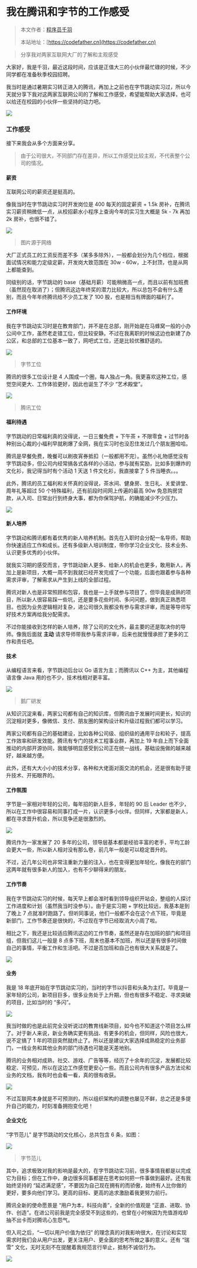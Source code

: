 # 我在腾讯和字节的工作感受

> 本文作者：[程序员千羽](https://yuyuanweb.feishu.cn/wiki/Abldw5WkjidySxkKxU2cQdAtnah)
>
> 本站地址：[https://codefather.cn](https://codefather.cn)

> 分享我对两家互联网大厂的了解和主观感受

大家好，我是千羽，最近这段时间，应该是正值大三的小伙伴最忙碌的时候，不少同学都在准备秋季校园招聘。

我当时是通过暑期实习转正进入的腾讯，再加上之前也在字节跳动实习过，所以今天就分享下我对这两家互联网公司的了解和工作感受，希望能帮助大家选择，也可以给还在校园的小伙伴一些坚持的动力吧。

![](https://pic.yupi.icu/5563/202311031024633.png)

### 工作感受

接下来我会从多个方面来分享。

> 由于公司很大，不同部门存在差异，所以工作感受比较主观，不代表整个公司的情况。

#### 薪资

互联网公司的薪资还是挺高的。

像我当时在字节跳动实习时开发岗位是 400 每天的固定薪资 + 1.5k 房补，在腾讯实习薪资稍微低一点，从校招薪水小程序上查询今年的实习生大概是 5k - 7k 再加 2k 房补，也很不错了。

![](https://pic.yupi.icu/5563/202311031024557.png)

> 图片源于网络

大厂正式员工的工资反而差不多（某多多除外），一般都会划分为几个档位，根据面试情况和能力定级定薪，开发岗大致范围在 30w - 60w，上不封顶，也是从网上都能查到。

同级别的话，字节跳动的 base（基础月薪）可能稍微高一点，而且以前有加班费（虽然现在取消了）；但腾讯这边年终奖的潜力比较大，所以总包不会有什么差别，而且今年年终腾讯给不少员工发了 100 股，也是相当有牌面的福利了。

#### 工作环境

我在字节跳动实习时是在教育部门，并不是在总部，刚开始是在马蜂窝一般的小办公间中工作，虽然老走错工位，但比较安静。不过在我离职的时候这边也新建了办公区，和总部的工位基本一致了，网吧式工位，还是比较优雅舒适的。

![](https://pic.yupi.icu/5563/202311031024516.jpeg)

> 字节工位

腾讯的很多工位设计是 4 人围成一个圈，每人独占一角。我更喜欢这种工位，感觉空间更大、工作体验更好，因此也诞生了不少 “艺术殿堂”。

![](https://pic.yupi.icu/5563/202311031024697.jpeg)

> 腾讯工位

#### 福利待遇

字节跳动的日常福利真的没得说，一日三餐免费 + 下午茶 + 不限零食 + 过节时各种别出心裁的小福利早就刷爆了全网，我在实习时也没忍住发过几个朋友圈哈哈。

腾讯是早餐免费，晚餐可以刷夜宵券抵扣（一般都用不完）。虽然小礼物感觉没有字节跳动多，但公司内经常搞各式各样的小活动，参与就有奖励，比如多到爆炸的文化衫，我记得当时有个活动 1 天送 1 件文化衫，我直接拿了 5 件当睡衣。。。

此外，腾讯的员工福利和关怀真的没得说，茶水间、健身房、生日礼、关爱讲堂、周年礼等超过 50 个特殊福利，还有前段时间网上传遍的最高 90w 免息购房贷款，从入司、日常出行到终身大事，都为你保驾护航，的确能减少不少压力。

![](https://pic.yupi.icu/5563/202311031024593.png)

#### 新人培养

字节跳动和腾讯都有着优秀的新人培养机制。首先在入职时会分配一名导师，帮助你快速适应工作和成长。还有多级新人培训制度，带你学习企业文化、技术业务、认识更多优秀的小伙伴。

就我实习期的感受而言，字节跳动新人更多、给新人的机会也更多，敢用新人，再加上是新项目，大概一周不到我就已经开发完成了一个功能，后面也跟着参与各种需求评审，了解需求从产生到上线的全部过程。

腾讯对新人也是非常照顾和包容，我也是一上手就参与项目了，但毕竟是成熟的项目，所以新人很容易踩一些坑，还是要多花些时间、多问问题，做到真正熟悉项目。也因为业务逻辑相对复杂，进公司很久我都没有参与需求评审，而是等导师写好技术方案再给我分配需求。

不过你能接收到怎样的新人培养，除了公司的文化外，最主要的还是取决你的导师。像我后面就 **主动** 请求导师带我参与需求评审，后来也就慢慢承担了更多的工作和责任吧。

#### 技术

从编程语言来看，字节跳动后台以 Go 语言为主；而腾讯以 C++ 为主，其他编程语言像 Java 用的也不少，技术栈相对更丰富。

![](https://pic.yupi.icu/5563/202311031024054.png)

> 鹅厂研发

从知识沉淀来看，两家公司都有自己的知识库，但腾讯由于发展时间更长，知识的沉淀相对更多，像微信、支付、朋友圈的架构设计和升级过程我们都可以学习。

两家公司都有自己的基础建设，比如各种公司级、组织级的通用平台和轮子，提高工作效率和研发效能。腾讯有专门的技术工程事业群，再加上 19 年自上而下全面推动的内部开源协同，我能够明显感受到公司正在统一战线，基础设施做的越来越好，越来越方便。

此外，还有大大小小的技术分享，各种和大佬面对面交流的机会，还是很有助于提升技术、开拓眼界的。

#### 工作氛围

字节是一家相对年轻的公司，每年招的新人巨多，年轻的 90 后 Leader 也不少，所以在工作中很容易和同事打成一片，认识更多小伙伴。但同样，大家都是新人，都在寻求晋升机会，所以竞争还是很激烈的。

![](https://pic.yupi.icu/5563/202311031024494.jpeg)

腾讯作为一家发展了 20 多年的公司，领导层基本都是经验丰富的老手，平均工龄会更大一些，所以新人相对没有那么卷，前几年一般是可以稳定晋升的。

不过，近几年公司也非常注重新力量的注入，也在变得更加年轻化，像我在的部门这两年就有很多新人的加入，也有不少聊得来的朋友。

#### 工作节奏

我在字节跳动实习的时候，每天早上都会准时看到领导组织开站会，整组的人探讨工作进度和计划（虽然我当时没参与）。由于是实习期 + 学校比较远，我基本是到了晚上 7 点就准时跑路了。但听同事说，他们一般都不会在这个点下班，毕竟是新部门，工作节奏还是很快的，不过现在字节已经取消大小周了啦。

相比之下，我还是比较适应腾讯这边的工作节奏，虽然还是存在加班的部门和项目组，但我们这儿一般是 8 点多下班，周末也基本不加班，所以还是有很多时间做自己的事情，平衡工作和生活吧。不过是否加班和自己也有很大关系就是了。

![](https://pic.yupi.icu/5563/202311031024623.png)

#### 业务

我是 18 年底开始在字节跳动实习的，当时的字节以抖音和头条为主打。毕竟是一家年轻的公司，新项目巨多，很多业务处于上升期，但也有很多不稳定、寻求突破的项目，比如当时的 “多闪”。

![](https://pic.yupi.icu/5563/202311031024576.png)

我当时做的也是此前完全没听说过的教育线新项目，如今也不知道这个项目怎么样了。对于新人来说，新业务确实更有挑战、有更多的机会，但同样，风险也很大，说不定搞了 1 年的项目突然就终止了。所以还是建议大家选择成熟稳定的业务部门，一线业务和其他业务的部门待遇也可能是天差地别。

腾讯的业务相对成熟，社交、游戏、广告等等，经历了十余年的沉淀，发展都比较稳定、可预见，所以在这边工作感觉更安心一些。而且公司内有很多产品方法论和业务的文档，我有时也会看一看，真的很有收获。

![](https://pic.yupi.icu/5563/202311031024691.jpeg)

不过互联网本身就是不可预测的，所以组织架构的调整也屡见不鲜，总之还是多提升自己的能力，时刻准备拥抱变化吧！

#### 企业文化

“字节范儿” 是字节跳动的文化核心，总共包含 6 条，如图：

![](https://pic.yupi.icu/5563/202311031024527.jpeg)

> 字节范儿

其中，追求极致对我的影响是最大的，在字节跳动实习前，很多事情我都是以完成它为目标；但在工作中，身边很多同事都是在思考如何把一件事做到最好。还有我始终坚持的 “延迟满足感”，不要因为自己现在拥有的而骄傲，始终有人比你做的更好，要多向他们学习。更高的目标、更高的追求激励着我更努力前行。

腾讯全新的使命愿景是 “用户为本，科技向善”，全新的价值观是 “正直、进取、协作、创造”。在进公司前我是完全感受不到这些的，也曾在小时候因为充值游戏却抽不出卡而对腾讯心生怨气。

但入司之后，“一切以用户价值为依归” 的理念真的对我影响很大，在讨论和实现需求时我们会从用户出发，更关注用户、更全面的思考所做之事的意义。还有 “瑞雪” 文化，无时无刻不在提醒着我规范言行举止，抵制不诚信行为。

![](https://pic.yupi.icu/5563/202311031024811.png)